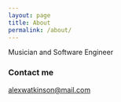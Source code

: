 ```yaml
---
layout: page
title: About
permalink: /about/
---
```


Musician and Software Engineer

### Contact me

[alexwatkinson@mail.com](mailto:alexwatkinson@mail.com)
